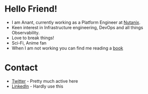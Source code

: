 # Hello Friend!

- I am Anant, currently working as a Platform Engineer at [Nutanix](https://www.nutanix.com/).
- Keen interest in Infrastructure engineering, DevOps and all things Observability.
- Love to break things!
- Sci-Fi, Anime fan
- When I am not working you can find me reading a [book](https://www.goodreads.com/srinivas_anant)

# Contact

- [Twitter](https://twitter.com/srinivas_anant) - Pretty much active here
- [LinkedIn](https://in.linkedin.com/in/srinivasanant) - Hardly use this
